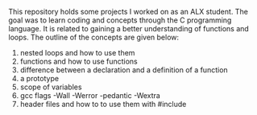 This repository holds some projects I worked on as an ALX student. 
The goal was to learn coding and concepts through the C programming language.
It is related to gaining a better understanding of functions and loops.
The outline of the concepts are given below:
1.  nested loops and how to use them
2. functions and how to use functions
3. difference between a declaration and a definition of a function
4. a prototype
5. scope of variables
6. gcc flags -Wall -Werror -pedantic -Wextra
7. header files and how to to use them with #include
